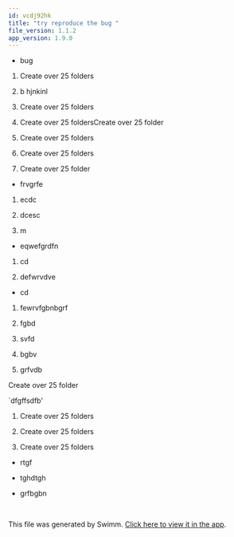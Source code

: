 ```yaml
---
id: vcdj92hk
title: "try reproduce the bug "
file_version: 1.1.2
app_version: 1.9.0
---
```


*   bug
1.  Create over 25 folders

2.  b hjnkinl

3.  Create over 25 folders

4.  Create over 25 foldersCreate over 25 folder

5.  Create over 25 folders

6.  Create over 25 folders

7.  Create over 25 folder
*   frvgrfe
1.  ecdc

2.  dcesc

3.  m
*   eqwefgrdfn
1.  cd

2.  defwrvdve
*   cd
1.  fewrvfgbnbgrf

2.  fgbd

3.  svfd

4.  bgbv

5.  grfvdb

Create over 25 folder

\`dfgffsdfb'

1.  Create over 25 folders

2.  Create over 25 folders

3.  Create over 25 folders
*   rtgf

*   tghdtgh

*   grfbgbn

<br/>

This file was generated by Swimm. [Click here to view it in the app](https://swimm-web-app.web.app/repos/Z2l0aHViJTNBJTNBTm9hUmVwbyUzQSUzQU5vYW96ZXI=/docs/vcdj92hk).
